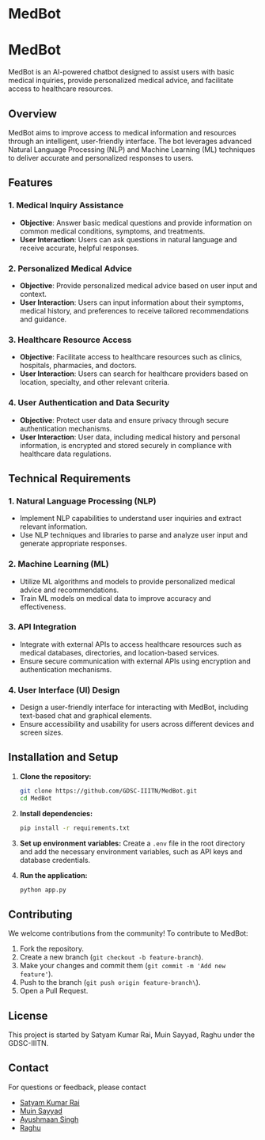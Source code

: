 # MedBot


# MedBot

MedBot is an AI-powered chatbot designed to assist users with basic medical inquiries, provide personalized medical advice, and facilitate access to healthcare resources.

## Overview

MedBot aims to improve access to medical information and resources through an intelligent, user-friendly interface. The bot leverages advanced Natural Language Processing (NLP) and Machine Learning (ML) techniques to deliver accurate and personalized responses to users.

## Features

### 1. Medical Inquiry Assistance
- **Objective**: Answer basic medical questions and provide information on common medical conditions, symptoms, and treatments.
- **User Interaction**: Users can ask questions in natural language and receive accurate, helpful responses.

### 2. Personalized Medical Advice
- **Objective**: Provide personalized medical advice based on user input and context.
- **User Interaction**: Users can input information about their symptoms, medical history, and preferences to receive tailored recommendations and guidance.

### 3. Healthcare Resource Access
- **Objective**: Facilitate access to healthcare resources such as clinics, hospitals, pharmacies, and doctors.
- **User Interaction**: Users can search for healthcare providers based on location, specialty, and other relevant criteria.

### 4. User Authentication and Data Security
- **Objective**: Protect user data and ensure privacy through secure authentication mechanisms.
- **User Interaction**: User data, including medical history and personal information, is encrypted and stored securely in compliance with healthcare data regulations.

## Technical Requirements

### 1. Natural Language Processing (NLP)
- Implement NLP capabilities to understand user inquiries and extract relevant information.
- Use NLP techniques and libraries to parse and analyze user input and generate appropriate responses.

### 2. Machine Learning (ML)
- Utilize ML algorithms and models to provide personalized medical advice and recommendations.
- Train ML models on medical data to improve accuracy and effectiveness.

### 3. API Integration
- Integrate with external APIs to access healthcare resources such as medical databases, directories, and location-based services.
- Ensure secure communication with external APIs using encryption and authentication mechanisms.

### 4. User Interface (UI) Design
- Design a user-friendly interface for interacting with MedBot, including text-based chat and graphical elements.
- Ensure accessibility and usability for users across different devices and screen sizes.

## Installation and Setup

1. **Clone the repository:**
   ```bash
   git clone https://github.com/GDSC-IIITN/MedBot.git
   cd MedBot

2. **Install dependencies:**
   ```bash
   pip install -r requirements.txt
   

3. **Set up environment variables:**
   Create a `.env` file in the root directory and add the necessary environment variables, such as API keys and database credentials.

4. **Run the application:**
   ```bash
   python app.py

## Contributing

We welcome contributions from the community! To contribute to MedBot:

1. Fork the repository.
2. Create a new branch (`git checkout -b feature-branch`).
3. Make your changes and commit them (`git commit -m 'Add new feature'`).
4. Push to the branch (`git push origin feature-branch\`).
5. Open a Pull Request.

## License

This project is started by Satyam Kumar Rai, Muin Sayyad, Raghu under the GDSC-IIITN.

## Contact

For questions or feedback, please contact 
- [Satyam Kumar Rai](mailto:bt23cse082@iiitn.ac.in)
- [Muin Sayyad](mailto:bt23cse077@iiitn.ac.in)
- [Ayushmaan Singh](bt23cse195@iiitn.ac.in)
- [Raghu](mailto:bt23cse182@iiitn.ac.in)

